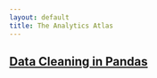 ```yaml
---
layout: default
title: The Analytics Atlas
---
```


## [**Data Cleaning in Pandas**](./data-cleaning.md)
